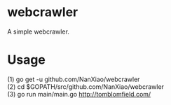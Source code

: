 # webcrawler
A simple webcrawler.

# Usage  
(1) go get -u github.com/NanXiao/webcrawler  
(2) cd $GOPATH/src/github.com/NanXiao/webcrawler  
(3) go run main/main.go http://tomblomfield.com/  
